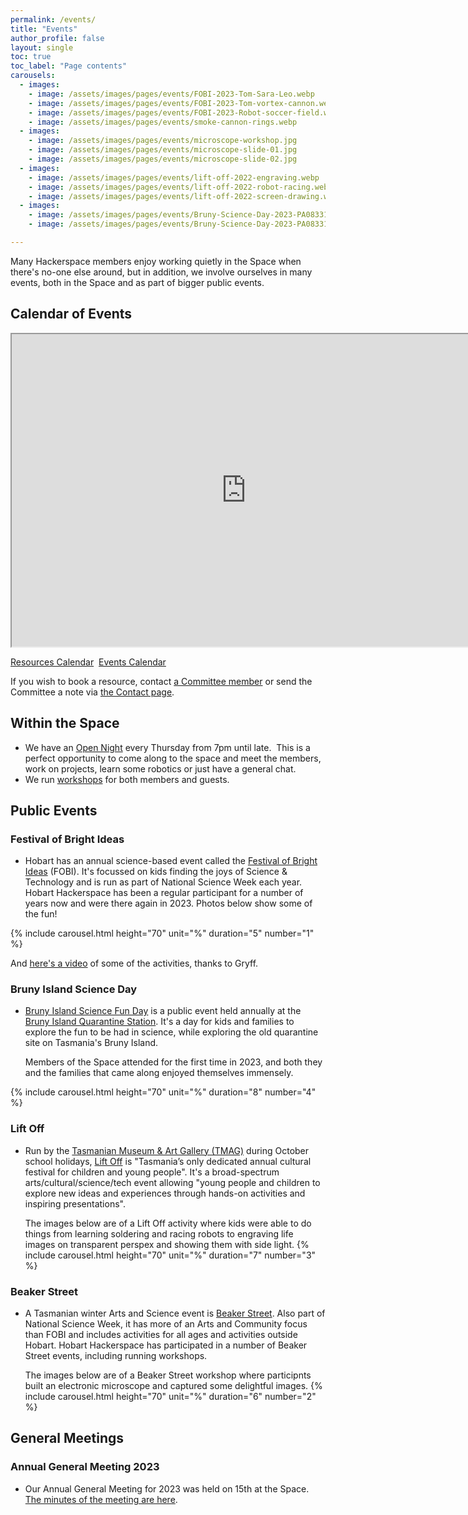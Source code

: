 ```yaml
---
permalink: /events/
title: "Events"
author_profile: false
layout: single
toc: true
toc_label: "Page contents"
carousels:
  - images:
    - image: /assets/images/pages/events/FOBI-2023-Tom-Sara-Leo.webp
    - image: /assets/images/pages/events/FOBI-2023-Tom-vortex-cannon.webp
    - image: /assets/images/pages/events/FOBI-2023-Robot-soccer-field.webp
    - image: /assets/images/pages/events/smoke-cannon-rings.webp
  - images:
    - image: /assets/images/pages/events/microscope-workshop.jpg
    - image: /assets/images/pages/events/microscope-slide-01.jpg
    - image: /assets/images/pages/events/microscope-slide-02.jpg
  - images:
    - image: /assets/images/pages/events/lift-off-2022-engraving.webp
    - image: /assets/images/pages/events/lift-off-2022-robot-racing.webp
    - image: /assets/images/pages/events/lift-off-2022-screen-drawing.webp
  - images:
    - image: /assets/images/pages/events/Bruny-Science-Day-2023-PA083318.webp
    - image: /assets/images/pages/events/Bruny-Science-Day-2023-PA083314.webp

---
```

Many Hackerspace members enjoy working quietly in the Space when there\'s no-one else around,
but in addition, we involve ourselves in many events, both in the Space and as part of bigger public events.

## Calendar of Events

<iframe src="https://outlook.office365.com/calendar/published/8d7988fbac0b42b9b5b901717fb74780@hobarthackerspace.org.au/5da9083ac99649048fa75b9be03307ed2801996037720237890/calendar.html" height="500" width="750" title="Calendar" name="cal_iframe"></iframe> 

<p><a href = "https://outlook.office365.com/calendar/published/8d7988fbac0b42b9b5b901717fb74780@hobarthackerspace.org.au/5da9083ac99649048fa75b9be03307ed2801996037720237890/calendar.html" target = "cal_iframe">Resources Calendar</a>&nbsp;&nbsp;<a href = "https://outlook.office365.com/calendar/published/8d7988fbac0b42b9b5b901717fb74780@hobarthackerspace.org.au/b648656cb5814640ac6c5dc9430601ec14074330722555189232/calendar.html" target = "cal_iframe">Events Calendar</a></p>

If you wish to book a resource, contact [a Committee member](https://hobarthackerspace.org.au/about/#committee-202223) or send the Committee a note via [the Contact page](https://hobarthackerspace.org.au/contact/).

## Within the Space
- We have an [Open Night](/events/open-night/) every Thursday from 7pm until late.  This is a
perfect opportunity to come along to the space and meet the members,
work on projects, learn some robotics or just have a general chat.
- We run [workshops](/events/workshops/) for both members and guests.

## Public Events
### Festival of Bright Ideas
  - Hobart has an annual science-based event called the <a href="https://festivalofbrightideas.com.au/"
   target="_blank">Festival of Bright Ideas</a> (FOBI). It\'s focussed on kids finding the joys of
   Science & Technology and is run as part of National Science Week each year.
   Hobart  Hackerspace has been a regular participant for a number of years now and were there again in 2023. Photos below show some of the fun!

{% include carousel.html height="70" unit="%" duration="5" number="1" %}

   And <a href="https://www.youtube.com/shorts/AI1Ly1uvecw"  target="_blank">here's a video</a> of some of the activities, thanks to Gryff.

### Bruny Island Science Day
  - <a href = "https://inspiringtas.org.au/event/bruny-island-fun-day/"  target="_blank">Bruny Island Science Fun Day</a> is a public event held annually at the <a href = "https://www.facebook.com/brunyquarantinestation/"  target="_blank">Bruny Island Quarantine Station</a>. It's a day for kids and families to explore the fun to be had in science, while exploring the old quarantine site on Tasmania\'s Bruny Island.

    Members of the Space attended for the first time in 2023, and both they and the families that came along enjoyed themselves immensely.

{% include carousel.html height="70" unit="%" duration="8" number="4" %}

### Lift Off
  - Run by the <a href="https://www.tmag.tas.gov.au/"  target="_blank">Tasmanian Museum & Art Gallery (TMAG)</a> during October school holidays, <a href="https://www.tmag.tas.gov.au/learning_and_discovery/about_learning_and_discovery/childrens_festival"  target="_blank">Lift Off</a> is "Tasmania’s only dedicated annual cultural festival for children and young people". It's a broad-spectrum arts/cultural/science/tech event allowing "young people and children to explore new ideas and experiences through hands-on activities and inspiring presentations".

    The images below are of a Lift Off activity where kids were able to do things from learning soldering and racing robots to engraving life images on transparent perspex and showing them with side light.
{% include carousel.html height="70" unit="%" duration="7" number="3" %}

### Beaker Street
  - A Tasmanian winter Arts and Science event is <a href="https://beakerstreet.com.au/"  target="_blank">Beaker Street</a>. Also part of National Science Week, it has more of an Arts and Community focus than FOBI and includes activities for all ages and activities outside Hobart. Hobart Hackerspace has participated in a number of Beaker Street events, including running workshops.

    The images below are of a Beaker Street workshop where participnts built an electronic microscope and captured some delightful images.
{% include carousel.html height="70" unit="%" duration="6" number="2" %}

## General Meetings
### Annual General Meeting 2023
  - Our Annual General Meeting for 2023 was held on 15th at the Space. [The minutes of the meeting are here](/assets/documents/AGM2023/AGM-minutes-2023.pdf).


